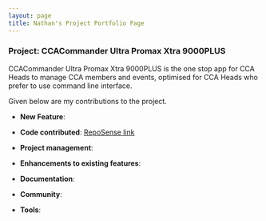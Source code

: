 ```yaml
---
layout: page
title: Nathan's Project Portfolio Page
---
```


### Project: CCACommander Ultra Promax Xtra 9000PLUS

CCACommander Ultra Promax Xtra 9000PLUS is the one stop app for CCA Heads to manage CCA members and events, optimised for CCA Heads who prefer to use command line interface.

Given below are my contributions to the project.

* **New Feature**:

* **Code contributed**: [RepoSense link](https://nus-cs2103-ay2324s1.github.io/tp-dashboard/?search=ph-nathan&breakdown=true#/)

* **Project management**:

* **Enhancements to existing features**:

* **Documentation**:

* **Community**:

* **Tools**:
